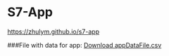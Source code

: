 # S7-App

https://zhulym.github.io/s7-app

###File with data for app:
[Download appDataFile.csv](https://github.com/zhulym/s7-app/tree/main/public/data/appDataFile.csv)
